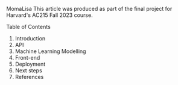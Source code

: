 MomaLisa
This article was produced as part of the final project for Harvard's AC215 Fall 2023 course.

Table of Contents
1. Introduction
2. API
3. Machine Learning Modelling
4. Front-end
5. Deployment
6. Next steps
7. References
